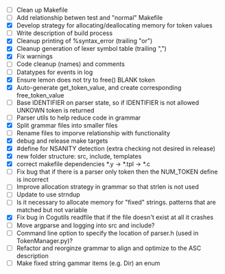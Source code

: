 - [ ] Clean up Makefile
- [ ] Add relationship betwen test and "normal" Makefile
- [x] Develop strategy for allocating/deallocating memory for token values
- [ ] Write description of build process
- [x] Cleanup printing of %syntax_error (trailing "or")
- [x] Cleanup generation of lexer symbol table (trailing ",")
- [x] Fix warnings
- [ ] Code cleanup (names) and comments
- [ ] Datatypes for events in log
- [x] Ensure lemon does not try to free() BLANK token
- [x] Auto-generate get_token_value, and create corresponding free_token_value
- [ ] Base IDENTIFIER on parser state, so if IDENTIFIER is not allowed UNKOWN token is returned
- [ ] Parser utils to help reduce code in grammar
- [x] Split grammar files into smaller files
- [ ] Rename files to imporve relationship with functionality
- [x] debug and release make targets
- [x] #define for NSANITY detection (extra checking not desired in release)
- [x] new folder structure: src, include, templates
- [x] correct makefile dependencies *.y -> *.tpl -> *.c
- [ ] Fix bug that if there is a parser only token then the NUM_TOKEN define is incorrect
- [ ] Improve allocation strategy in grammar so that strlen is not used
- [ ] Update to use strndup
- [ ] Is it necessary to allocate memory for "fixed" strings. patterns that are matched but not variable
- [x] Fix bug in Cogutils readfile that if the file doesn't exist at all it crashes
- [ ] Move argparse and logging into src and include?
- [ ] Command line option to specify the location of parser.h (used in TokenManager.py)?
- [ ] Refactor and reorginze grammar to align and optimize to the ASC description
- [ ] Make fixed string gammar items (e.g. Dir) an enum
